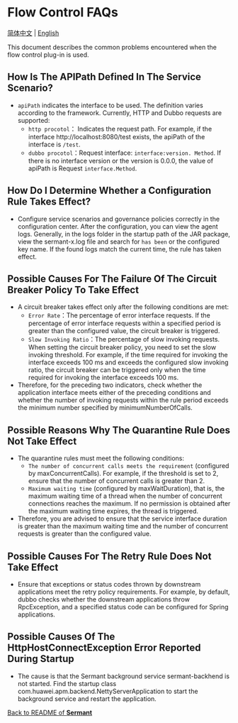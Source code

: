 # Flow Control FAQs

[简体中文](FAQ-zh.md) | [English](FAQ.md)

This document describes the common problems encountered when the flow control plug-in is used.

## How Is The APIPath Defined In The Service Scenario?

- `apiPath` indicates the interface to be used. The definition varies according to the framework. Currently, HTTP and Dubbo requests are supported:
    - `http procotol`： Indicates the request path. For example, if the interface http://localhost:8080/test exists, the apiPath of the interface is `/test`.
    - `dubbo procotol`：Request interface: `interface:version. Method`. If there is no interface version or the version is 0.0.0, the value of apiPath is Request `interface.Method`.

## How Do I Determine Whether a Configuration Rule Takes Effect?

- Configure service scenarios and governance policies correctly in the configuration center. After the configuration, you can view the agent logs. Generally, in the logs folder in the startup path of the JAR package, view the sermant-x.log file and search for `has been` or the configured key name. If the found logs match the current time, the rule has taken effect.

## Possible Causes For The Failure Of The Circuit Breaker Policy To Take Effect

- A circuit breaker takes effect only after the following conditions are met:
    - `Error Rate`：The percentage of error interface requests. If the percentage of error interface requests within a specified period is greater than the configured value, the circuit breaker is triggered.
    - `Slow Invoking Ratio`：The percentage of slow invoking requests. When setting the circuit breaker policy, you need to set the slow invoking threshold. For example, if the time required for invoking the interface exceeds 100 ms and exceeds the configured slow invoking ratio, the circuit breaker can be triggered only when the time required for invoking the interface exceeds 100 ms.
- Therefore, for the preceding two indicators, check whether the application interface meets either of the preceding conditions and whether the number of invoking requests within the rule period exceeds the minimum number specified by minimumNumberOfCalls.

## Possible Reasons Why The Quarantine Rule Does Not Take Effect

- The quarantine rules must meet the following conditions:
    - `The number of concurrent calls meets the requirement` (configured by maxConcurrentCalls). For example, if the threshold is set to 2, ensure that the number of concurrent calls is greater than 2.
    - `Maximum waiting time` (configured by maxWaitDuration), that is, the maximum waiting time of a thread when the number of concurrent connections reaches the maximum. If no permission is obtained after the maximum waiting time expires, the thread is triggered.
- Therefore, you are advised to ensure that the service interface duration is greater than the maximum waiting time and the number of concurrent requests is greater than the configured value.

## Possible Causes For The Retry Rule Does Not Take Effect

- Ensure that exceptions or status codes thrown by downstream applications meet the retry policy requirements. For example, by default, dubbo checks whether the downstream applications throw RpcException, and a specified status code can be configured for Spring applications.

## Possible Causes Of The HttpHostConnectException Error Reported During Startup

- The cause is that the Sermant background service sermant-backhend is not started. Find the startup class com.huawei.apm.backend.NettyServerApplication to start the background service and restart the application.



[Back to README of **Sermant** ](../../README.md)
